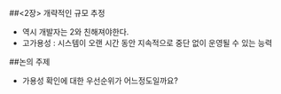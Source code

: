##<2장> 개략적인 규모 추정
- 역시 개발자는 2와 친해져야한다.
- 고가용성 : 시스템이 오랜 시간 동안 지속적으로 중단 없이 운영될 수 있는 능력

##논의 주제
- 가용성 확인에 대한 우선순위가 어느정도일까요?